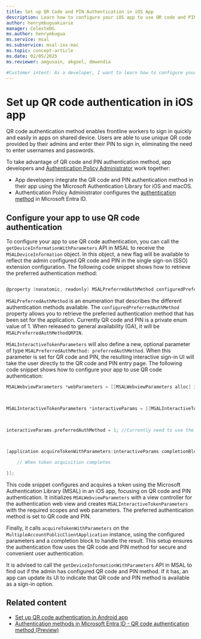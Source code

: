 ```yaml
---
title: Set up QR Code and PIN Authentication in iOS App
description: Learn how to configure your iOS app to use QR code and PIN authentication using the Microsoft Authentication Library for iOS and macOS.
author: henrymbuguakiarie
manager: CelesteDG
ms.author: henrymbugua
ms.service: msal
ms.subservice: msal-ios-mac
ms.topic: concept-article
ms.date: 02/05/2025
ms.reviewer: amgusain, akgoel, dmwendia

#Customer intent: As a developer, I want to learn how to configure your iOS app to use QR code and PIN authentication using the Microsoft Authentication Library for iOS and macOS.
---
```


# Set up QR code authentication in iOS app

QR code authentication method enables frontline workers to sign in quickly and easily in apps on shared device. Users are able to use unique QR code provided by their admins and enter their PIN to sign in, eliminating the need to enter usernames and passwords.

To take advantage of QR code and PIN authentication method, app developers and [Authentication Policy Administrator](/entra/identity/role-based-access-control/permissions-reference) work together:

- App developers integrate the QR code and PIN authentication method in their app using the Microsoft Authentication Library for iOS and macOS.
- Authentication Policy Administrator configures the [authentication method](/entra/identity/authentication/how-to-authentication-qr-code) in Microsoft Entra ID.

## Configure your app to use QR code authentication

To configure your app to use QR code authentication, you can call the `getDeviceInformationWithParameters` API in MSAL to receive the `MSALDeviceInformation` object. In this object, a new flag will be available to reflect the admin configured QR code and PIN in the single sign-on (SSO) extension configuration. The following code snippet shows how to retrieve the preferred authentication method:

```objectivec

@property (nonatomic, readonly) MSALPreferredAuthMethod configuredPreferredAuthMethod; 

```

`MSALPreferredAuthMethod` is an enumeration that describes the different authentication methods available. The `configuredPreferredAuthMethod` property allows you to retrieve the preferred authentication method that has been set for the application. Currently QR code and PIN is a private enum value of 1. When released to general availability (GA), it will be `MSALPreferredAuthMethodQRPIN`.

`MSALInteractiveTokenParameters` will also define a new, optional parameter of type `MSALPreferredAuthMethod: preferredAuthMethod`. When this parameter is set for QR code and PIN, the resulting interactive sign-in UI will take the user directly to the QR code and PIN entry page. The following code snippet shows how to configure your app to use QR code authentication:



```objectivec
MSALWebviewParameters *webParameters = [[MSALWebviewParameters alloc] initWithAuthPresentationViewController:viewController]; 

     

MSALInteractiveTokenParameters *interactiveParams = [[MSALInteractiveTokenParameters alloc] initWithScopes:scopes webviewParameters:webParameters]; 

 

interactiveParams.preferredAuthMethod = 1; //Currently need to use the private enum value 

 

[application acquireTokenWithParameters:interactiveParams completionBlock:^(MSALResult *result, NSError *error) { 

    // When token acquisition completes 

}]; 

```

This code snippet configures and acquires a token using the Microsoft Authentication Library (MSAL) in an iOS app, focusing on QR code and PIN authentication. It initializes `MSALWebviewParameters` with a view controller for the authentication web view and creates `MSALInteractiveTokenParameters` with the required scopes and web parameters. The preferred authentication method is set to QR code and PIN. 

Finally, it calls `acquireTokenWithParameters` on the `MultipleAccountPublicClientApplication` instance, using the configured parameters and a completion block to handle the result. This setup ensures the authentication flow uses the QR code and PIN method for secure and convenient user authentication.

It is advised to call the `getDeviceInformationWithParameters` API in MSAL to find out if the admin has configured QR code and PIN method. If it has, an app can update its UI to indicate that QR code and PIN method is available as a sign-in option.

## Related content

- [Set up QR code authentication in Android app](msal-android-qr-code-pin-authentication.md)
- [Authentication methods in Microsoft Entra ID - QR code authentication method (Preview)](/entra/identity/authentication/how-to-authentication-qr-code)
